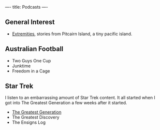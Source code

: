 —-
title: Podcasts
—-

## General Interest

* [Extremities](http://extremitiespodcast.com), stories from Pitcairn Island, a tiny pacific island.

## Australian Football

* Two Guys One Cup
* Junktime
* Freedom in a Cage

## Star Trek

I listen to an embarrassing amount of Star Trek content. It all started when I got into The Greatest Generation a few weeks after it started.

* [The Greatest Generation](http://gagh.biz)
* The Greatest Discovery
* The Ensigns Log

